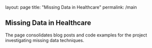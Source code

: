 layout: page
title: "Missing Data in Healthcare"
permalink: /main

## Missing Data in Healthcare

The page consolidates blog posts and code examples for the project investigating missing data techniques.
